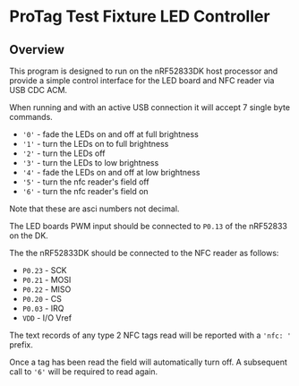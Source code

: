 # ProTag Test Fixture LED Controller

## Overview
This program is designed to run on the nRF52833DK host processor and provide a simple control interface for the LED board and NFC reader via USB CDC ACM.

When running and with an active USB connection it will accept 7 single byte commands.

- `'0'` - fade the LEDs on and off at full brightness
- `'1'` - turn the LEDs on to full brightness
- `'2'` - turn the LEDs off
- `'3'` - turn the LEDs to low brightness
- `'4'` - fade the LEDs on and off at low brightness
- `'5'` - turn the nfc reader's field off
- `'6'` - turn the nfc reader's field on

Note that these are asci numbers not decimal.

The LED boards PWM input should be connected to `P0.13` of the nRF52833 on the DK.

The the nRF52833DK should be connected to the NFC reader as follows:

- `P0.23` - SCK
- `P0.21` - MOSI
- `P0.22` - MISO
- `P0.20` - CS
- `P0.03` - IRQ
- `VDD`   - I/O Vref

The text records of any type 2 NFC tags read will be reported with a `'nfc: '` prefix.

Once a tag has been read the field will automatically turn off. A subsequent call to `'6'` will be required to read again.